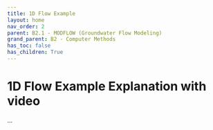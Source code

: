 ```yaml
---
title: 1D Flow Example
layout: home
nav_order: 2
parent: B2.1 - MODFLOW (Groundwater Flow Modeling)
grand_parent: B2 - Computer Methods
has_toc: false
has_children: True
---
```


<script
  src="https://cdn.mathjax.org/mathjax/latest/MathJax.js?config=TeX-AMS-MML_HTMLorMML"
  type="text/javascript">
</script>
# 1D Flow Example Explanation with video

...
